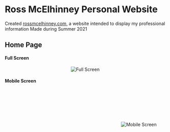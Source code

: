 # Ross McElhinney Personal Website

Created [rossmcelhinney.com](https://rossmcelhinney.com), a website intended to display my professional information
Made during Summer 2021

## Home Page

<h4>Full Screen</h4>
<p style="text-align: center; margin: auto; width=30vw">
  <img src="https://user-images.githubusercontent.com/56897582/129221055-6208fee6-f944-48ac-9219-e1f32038474c.PNG" title="Full Screen">
</p>
<h4>Mobile Screen</h4>
<p style="text-align: center; margin-top: 3vh;  margin-left: 35vw; width=30vw">
  <img src="https://user-images.githubusercontent.com/56897582/129221811-b7754513-be15-4f14-bb6d-d48644004f56.jpg" title="Mobile Screen">
</p>
